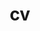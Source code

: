 ---
layout: default
permalink: /cv/
title: cv
nav: true
nav_order: 4
redirect_to: /assets/pdf/my_cv.pdf

---